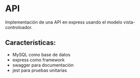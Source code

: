 # API

Implementación de una API en express usando el modelo vista-controloador.

## Características:

- MySQL como base de datos
- express como framework
- swagger para documentación
- jest para pruebas unitarias
